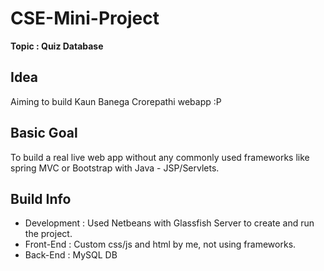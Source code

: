 # CSE-Mini-Project
**Topic : Quiz Database**

## Idea
Aiming to build Kaun Banega Crorepathi webapp :P

## Basic Goal
To build a real live web app without any commonly used frameworks like spring MVC or Bootstrap with Java - JSP/Servlets.

## Build Info
- Development : Used Netbeans with Glassfish Server to create and run the project.
- Front-End : Custom css/js and html by me, not using frameworks.
- Back-End : MySQL DB
